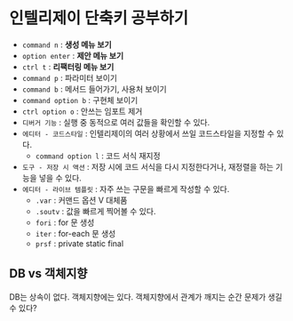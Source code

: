 # 인텔리제이 단축키 공부하기

- `command n` : **생성 메뉴 보기**
- `option enter` : **제안 메뉴 보기**
- `ctrl t` : **리팩터링 메뉴 보기**
- `command p` : 파라미터 보이기
- `command b` : 메서드 들어가기, 사용처 보이기
- `command option b` : 구현체 보이기
- `ctrl option o` : 안쓰는 임포트 제거
- `디버거 기능` : 실행 중 동적으로 여러 값들을 확인할 수 있다.
- `에디터 - 코드스타일` : 인텔리제이의 여러 상황에서 쓰일 코드스타일을 지정할 수 있다.
  - `command option l` : 코드 서식 재지정
- `도구 - 저장 시 액션` : 저장 시에 코드 서식을 다시 지정한다거나, 재정렬을 하는 기능을 넣을 수 있다.
- `에디터 - 라이브 템플릿` : 자주 쓰는 구문을 빠르게 작성할 수 있다.
  - `.var` : 커맨드 옵션 V 대체품
  - `.soutv` : 값을 빠르게 찍어볼 수 있다.
  - `fori` : for 문 생성
  - `iter` : for-each 문 생성
  - `prsf` : private static final

## DB vs 객체지향

DB는 상속이 없다. 객체지향에는 있다.
객체지향에서 관계가 깨지는 순간 문제가 생길 수 있다?